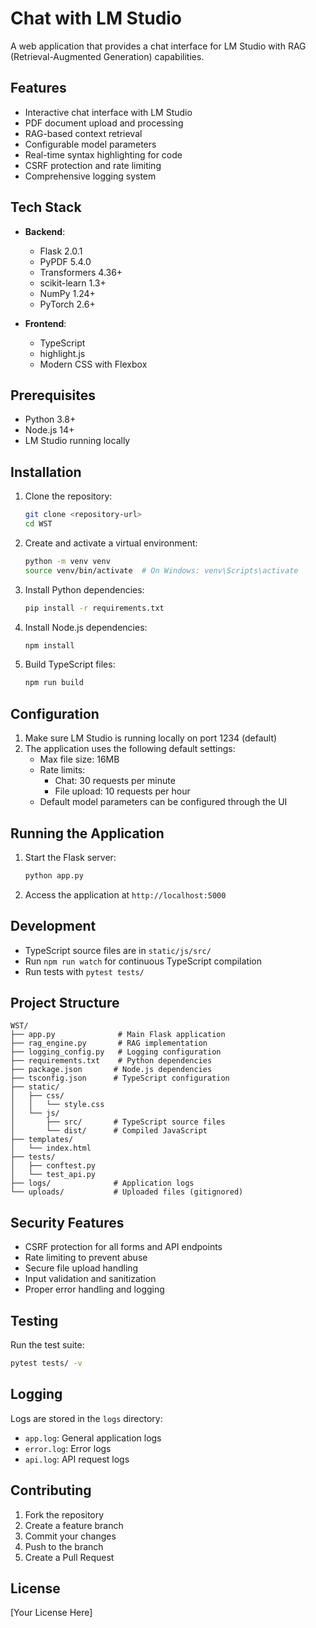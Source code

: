 # Chat with LM Studio

A web application that provides a chat interface for LM Studio with RAG (Retrieval-Augmented Generation) capabilities.

## Features

- Interactive chat interface with LM Studio
- PDF document upload and processing
- RAG-based context retrieval
- Configurable model parameters
- Real-time syntax highlighting for code
- CSRF protection and rate limiting
- Comprehensive logging system

## Tech Stack

- **Backend**:
  - Flask 2.0.1
  - PyPDF 5.4.0
  - Transformers 4.36+
  - scikit-learn 1.3+
  - NumPy 1.24+
  - PyTorch 2.6+

- **Frontend**:
  - TypeScript
  - highlight.js
  - Modern CSS with Flexbox

## Prerequisites

- Python 3.8+
- Node.js 14+
- LM Studio running locally

## Installation

1. Clone the repository:
   ```bash
   git clone <repository-url>
   cd WST
   ```

2. Create and activate a virtual environment:
   ```bash
   python -m venv venv
   source venv/bin/activate  # On Windows: venv\Scripts\activate
   ```

3. Install Python dependencies:
   ```bash
   pip install -r requirements.txt
   ```

4. Install Node.js dependencies:
   ```bash
   npm install
   ```

5. Build TypeScript files:
   ```bash
   npm run build
   ```

## Configuration

1. Make sure LM Studio is running locally on port 1234 (default)
2. The application uses the following default settings:
   - Max file size: 16MB
   - Rate limits:
     - Chat: 30 requests per minute
     - File upload: 10 requests per hour
   - Default model parameters can be configured through the UI

## Running the Application

1. Start the Flask server:
   ```bash
   python app.py
   ```

2. Access the application at `http://localhost:5000`

## Development

- TypeScript source files are in `static/js/src/`
- Run `npm run watch` for continuous TypeScript compilation
- Run tests with `pytest tests/`

## Project Structure

```
WST/
├── app.py              # Main Flask application
├── rag_engine.py       # RAG implementation
├── logging_config.py   # Logging configuration
├── requirements.txt    # Python dependencies
├── package.json       # Node.js dependencies
├── tsconfig.json      # TypeScript configuration
├── static/
│   ├── css/
│   │   └── style.css
│   └── js/
│       ├── src/       # TypeScript source files
│       └── dist/      # Compiled JavaScript
├── templates/
│   └── index.html
├── tests/
│   ├── conftest.py
│   └── test_api.py
├── logs/              # Application logs
└── uploads/           # Uploaded files (gitignored)
```

## Security Features

- CSRF protection for all forms and API endpoints
- Rate limiting to prevent abuse
- Secure file upload handling
- Input validation and sanitization
- Proper error handling and logging

## Testing

Run the test suite:
```bash
pytest tests/ -v
```

## Logging

Logs are stored in the `logs` directory:
- `app.log`: General application logs
- `error.log`: Error logs
- `api.log`: API request logs

## Contributing

1. Fork the repository
2. Create a feature branch
3. Commit your changes
4. Push to the branch
5. Create a Pull Request

## License

[Your License Here]
